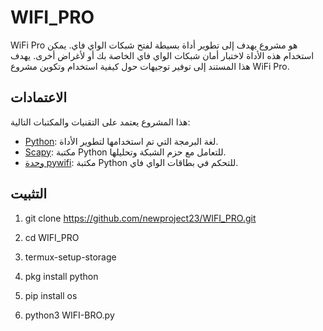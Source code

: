 # WIFI_PRO


WiFi Pro هو مشروع يهدف إلى تطوير أداة بسيطة لفتح شبكات الواي فاي. يمكن استخدام هذه الأداة لاختبار أمان شبكات الواي فاي الخاصة بك أو لأغراض أخرى. يهدف هذا المستند إلى توفير توجيهات حول كيفية استخدام وتكوين مشروع WiFi Pro.

## الاعتمادات

هذا المشروع يعتمد على التقنيات والمكتبات التالية:
- [Python](https://www.python.org/): لغة البرمجة التي تم استخدامها لتطوير الأداة.
- [Scapy](https://scapy.net/): مكتبة Python للتعامل مع حزم الشبكة وتحليلها.
- [وحدة pywifi](https://pypi.org/project/pywifi/): مكتبة Python للتحكم في بطاقات الواي فاي.

## التثبيت

1. git clone https://github.com/newproject23/WIFI_PRO.git

2. cd WIFI_PRO

3. termux-setup-storage

4. pkg install python

5. pip install os

6. python3 WIFI-BRO.py
